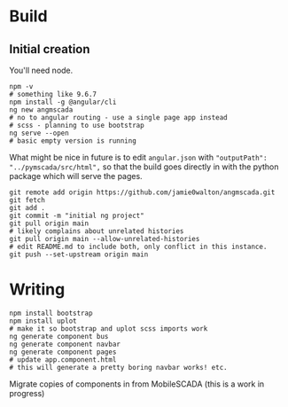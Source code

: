 # Build

## Initial creation

You'll need node.

```
npm -v
# something like 9.6.7
npm install -g @angular/cli
ng new angmscada
# no to angular routing - use a single page app instead
# scss - planning to use bootstrap
ng serve --open
# basic empty version is running
```

What might be nice in future is to edit ```angular.json``` with
```"outputPath": "../pymscada/src/html",``` so that the build goes
directly in with the python package which will serve the pages.

```
git remote add origin https://github.com/jamie0walton/angmscada.git
git fetch
git add .
git commit -m "initial ng project"
git pull origin main
# likely complains about unrelated histories
git pull origin main --allow-unrelated-histories
# edit README.md to include both, only conflict in this instance.
git push --set-upstream origin main
```

# Writing

```
npm install bootstrap
npm install uplot
# make it so bootstrap and uplot scss imports work
ng generate component bus
ng generate component navbar
ng generate component pages
# update app.component.html
# this will generate a pretty boring navbar works! etc.
```

Migrate copies of components in from MobileSCADA (this is a work in progress)
